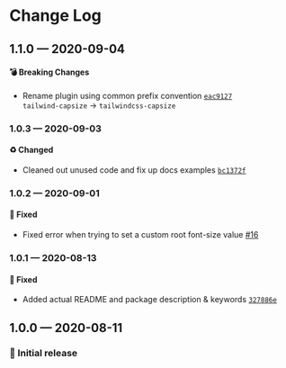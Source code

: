 # Change Log

## 1.1.0 — 2020-09-04

#### 💣 Breaking Changes

- Rename plugin using common prefix convention [`eac9127`](https://github.com/stormwarning/tailwindcss-capsize/commit/eac91277f979ef4233790deedb76cf3ac9b8a9c1) \
  `tailwind-capsize` → `tailwindcss-capsize`

### 1.0.3 — 2020-09-03

#### ♻️ Changed

- Cleaned out unused code and fix up docs examples [`bc1372f`](https://github.com/stormwarning/tailwindcss-capsize/commit/bc1372f8a6b96a0b19d2ce48dcbda598a715c25c)

### 1.0.2 — 2020-09-01

#### 🐛 Fixed

- Fixed error when trying to set a custom root font-size value [#16](https://github.com/stormwarning/tailwindcss-capsize/pull/16)

### 1.0.1 — 2020-08-13

#### 🐛 Fixed

- Added actual README and package description & keywords [`327886e`](https://github.com/stormwarning/tailwindcss-capsize/commit/327886ed2b57e76a12424bf6050ac193e0c23d10)

## 1.0.0 — 2020-08-11

### 🎉 Initial release
